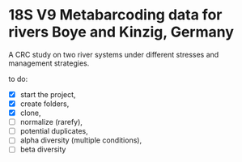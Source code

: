 # 18S V9 Metabarcoding data for rivers Boye and Kinzig, Germany

A CRC study on two river systems under different stresses and management
strategies.

to do:

- [x] start the project,
- [x] create folders,
- [x] clone,
- [ ] normalize (rarefy),
- [ ] potential duplicates,
- [ ] alpha diversity (multiple conditions),
- [ ] beta diversity
